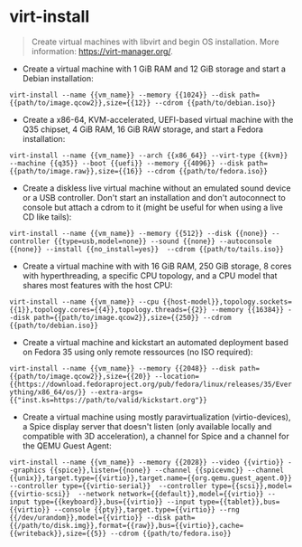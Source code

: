 # virt-install

> Create virtual machines with libvirt and begin OS installation.
> More information: <https://virt-manager.org/>.

- Create a virtual machine with 1 GiB RAM and 12 GiB storage and start a Debian installation:

`virt-install --name {{vm_name}} --memory {{1024}} --disk path={{path/to/image.qcow2}},size={{12}} --cdrom {{path/to/debian.iso}}`

- Create a x86-64, KVM-accelerated, UEFI-based virtual machine with the Q35 chipset, 4 GiB RAM, 16 GiB RAW storage, and start a Fedora installation:

`virt-install --name {{vm_name}} --arch {{x86_64}} --virt-type {{kvm}} --machine {{q35}} --boot {{uefi}} --memory {{4096}} --disk path={{path/to/image.raw}},size={{16}} --cdrom {{path/to/fedora.iso}}`

- Create a diskless live virtual machine without an emulated sound device or a USB controller. Don't start an installation and don't autoconnect to console but attach a cdrom to it (might be useful for when using a live CD like tails):

`virt-install --name {{vm_name}} --memory {{512}} --disk {{none}} --controller {{type=usb,model=none}} --sound {{none}} --autoconsole {{none}} --install {{no_install=yes}}  --cdrom {{path/to/tails.iso}}`

- Create a virtual machine with with 16 GiB RAM, 250 GiB storage, 8 cores with hyperthreading, a specific CPU topology, and a CPU model that shares most features with the host CPU:

`virt-install --name {{vm_name}} --cpu {{host-model}},topology.sockets={{1}},topology.cores={{4}},topology.threads={{2}} --memory {{16384}} --disk path={{path/to/image.qcow2}},size={{250}} --cdrom {{path/to/debian.iso}}`

- Create a virtual machine and kickstart an automated deployment based on Fedora 35 using only remote ressources (no ISO required):
 
`virt-install --name {{vm_name}} --memory {{2048}} --disk path={{path/to/image.qcow2}},size={{20}} --location={{https://download.fedoraproject.org/pub/fedora/linux/releases/35/Everything/x86_64/os/}} --extra-args={{"inst.ks=https://path/to/valid/kickstart.org"}}`

- Create a virtual machine using mostly paravirtualization (virtio-devices), a Spice display server that doesn't listen (only available locally and compatible with 3D acceleration), a channel for Spice and a channel for the QEMU Guest Agent:

`virt-install --name {{vm_name}} --memory {{2028}} --video {{virtio}} --graphics {{spice}},listen={{none}} --channel {{spicevmc}} --channel {{unix}},target.type={{virtio}},target.name={{org.qemu.guest_agent.0}} --controller type={{virtio-serial}}  --controller type={{scsi}},model={{virtio-scsi}}  --network network={{default}},model={{virtio}} --input type={{keyboard}},bus={{virtio}} --input type={{tablet}},bus={{virtio}} --console {{pty}},target.type={{virtio}} --rng {{/dev/urandom}},model={{virtio}} --disk path={{/path/to/disk.img}},format={{raw}},bus={{virtio}},cache={{writeback}},size={{5}} --cdrom {{path/to/fedora.iso}}`
